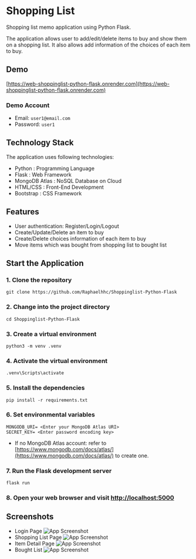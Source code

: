 # Shopping List

Shopping list memo application using Python Flask.

The application allows user to add/edit/delete items to buy and show them on a shopping list. It also allows add information of the choices of each item to buy.

## Demo

[https://web-shoppinglist-python-flask.onrender.com](https://web-shoppinglist-python-flask.onrender.com)

### Demo Account

 - Email: ```user1@email.com```
 - Password: ```user1```

## Technology Stack

The application uses following technologies:

- Python : Programming Language
- Flask : Web Framework
- MongoDB Atlas : NoSQL Database on Cloud
- HTML/CSS : Front-End Development
- Bootstrap : CSS Framework

## Features

- User authentication: Register/Login/Logout
- Create/Update/Delete an item to buy
- Create/Delete choices information of each item to buy
- Move items which was bought from shopping list to bought list

## Start the Application

### 1. Clone the repository
```
git clone https://github.com/Raphaelhhc/Shoppinglist-Python-Flask
```

### 2. Change into the project directory
```
cd Shoppinglist-Python-Flask
```

### 3. Create a virtual environment
```
python3 -m venv .venv
```

### 4. Activate the virtual environment
```
.venv\Scripts\activate
```

### 5. Install the dependencies
```
pip install -r requirements.txt
```

### 6. Set environmental variables
```
MONGODB_URI= <Enter your MongoDB Atlas URI>
SECRET_KEY= <Enter password encoding key>
```
* If no MongoDB Atlas account: refer to [https://www.mongodb.com/docs/atlas/](https://www.mongodb.com/docs/atlas/) to create one.

### 7. Run the Flask development server
```
flask run
```

### 8. Open your web browser and visit [http://localhost:5000](http://localhost:5000)

## Screenshots

 - Login Page
 ![App Screenshot](https://res.cloudinary.com/doe9mfetd/image/upload/v1686472538/Shopping-List_GITHUB/Login_Page_tu8o8p.png)
 - Shopping List Page
![App Screenshot](https://res.cloudinary.com/doe9mfetd/image/upload/v1686472539/Shopping-List_GITHUB/Shopping_List_Page_vprnsl.png)
 - Item Detail Page
![App Screenshot](https://res.cloudinary.com/doe9mfetd/image/upload/v1686473367/Shopping-List_GITHUB/Item_Detail_Page_dcfovd.png)
 - Bought List
![App Screenshot](https://res.cloudinary.com/doe9mfetd/image/upload/v1686473416/Shopping-List_GITHUB/Bought_List_Page_exvwku.png)


